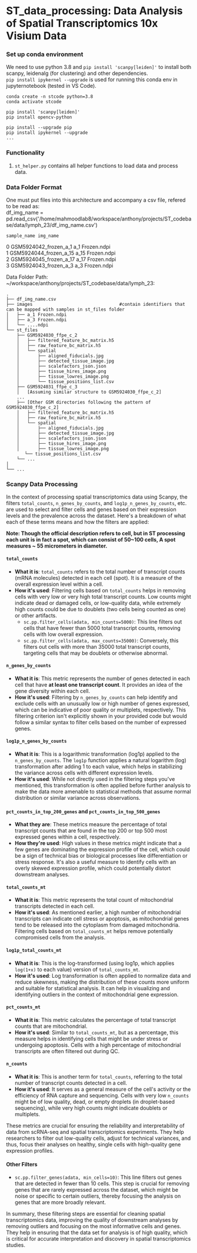 # ST_data_processing: Data Analysis of Spatial Transcriptomics 10x Visium Data

### Set up conda environment   
We need to use python 3.8 and `pip install 'scanpy[leiden]'` to install both scanpy, leidenalg (for clustering) and other dependencies.   
`pip install ipykernel --upgrade` is used for running this conda env in jupyternotebook (tested in VS Code).   
```
conda create -n stcode python=3.8
conda activate stcode  

pip install 'scanpy[leiden]'
pip install opencv-python

pip install --upgrade pip   
pip install ipykernel --upgrade 
...
```
### Functionality
1. `st_helper.py` contains all helper functions to load data and process data.   

### Data Folder Format
One must put files into this architecture and accompany a csv file, refered to be read as:   
df_img_name = pd.read_csv('/home/mahmoodlab8/workspace/anthony/projects/ST_codebase/data/lymph_23/df_img_name.csv')   

    sample_name	img_name   
0	GSM5924042_frozen_a_1	a_1 Frozen.ndpi   
1	GSM5924044_frozen_a_15	a_15 Frozen.ndpi   
2	GSM5924045_frozen_a_17	a_17 Frozen.ndpi   
3	GSM5924043_frozen_a_3	a_3 Frozen.ndpi   


Data Folder Path: ~/workspace/anthony/projects/ST_codebase/data/lymph_23:    

    .     
    ├── df_img_name.csv     
    ├── images                                 #contain identifiers that can be mapped with samples in st_files folder   
    │   ├── a_1 Frozen.ndpi   
    │   ├── a_3 Frozen.ndpi   
    │   └── ....ndpi   
    └── st_files   
        ├── GSM5924030_ffpe_c_2   
        │   ├── filtered_feature_bc_matrix.h5   
        │   ├── raw_feature_bc_matrix.h5   
        │   └── spatial   
        │       ├── aligned_fiducials.jpg   
        │       ├── detected_tissue_image.jpg   
        │       ├── scalefactors_json.json   
        │       ├── tissue_hires_image.png   
        │       ├── tissue_lowres_image.png   
        │       └── tissue_positions_list.csv   
        ├── GSM5924031_ffpe_c_3    
        │   [Assuming similar structure to GSM5924030_ffpe_c_2]    
        ...   
        ├── [Other GSM directories following the pattern of GSM5924030_ffpe_c_2]   
        │   ├── filtered_feature_bc_matrix.h5   
        │   ├── raw_feature_bc_matrix.h5    
        │   └── spatial    
        │       ├── aligned_fiducials.jpg   
        │       ├── detected_tissue_image.jpg   
        │       ├── scalefactors_json.json   
        │       ├── tissue_hires_image.png   
        │       ├── tissue_lowres_image.png     
           └── tissue_positions_list.csv    
        └── ...    
    │   
    └── ...    


### Scanpy Data Processing   
In the context of processing spatial transcriptomics data using Scanpy, the filters `total_counts`, `n_genes_by_counts`, and `log1p_n_genes_by_counts`, etc. are used to select and filter cells and genes based on their expression levels and the prevalence across the dataset. Here's a breakdown of what each of these terms means and how the filters are applied:  

**Note: Though the official description refers to cell, but in ST processing each unit is in fact a spot, which can consist of 50~100 cells,
A spot measures ~ 55 micrometers in diameter.**   
  
#### `total_counts`
- **What it is**: `total_counts` refers to the total number of transcript counts (mRNA molecules) detected in each cell (spot). It is a measure of the overall expression level within a cell.
- **How it's used**: Filtering cells based on `total_counts` helps in removing cells with very low or very high total transcript counts. Low counts might indicate dead or damaged cells, or low-quality data, while extremely high counts could be due to doublets (two cells being counted as one) or other artifacts.
    - `sc.pp.filter_cells(adata, min_counts=5000)`: This line filters out cells that have fewer than 5000 total transcript counts, removing cells with low overall expression.
    - `sc.pp.filter_cells(adata, max_counts=35000)`: Conversely, this filters out cells with more than 35000 total transcript counts, targeting cells that may be doublets or otherwise abnormal.

#### `n_genes_by_counts`
- **What it is**: This metric represents the number of genes detected in each cell that have **at least one transcript count**. It provides an idea of the gene diversity within each cell.
- **How it's used**: Filtering by `n_genes_by_counts` can help identify and exclude cells with an unusually low or high number of genes expressed, which can be indicative of poor quality or multiplets, respectively. This filtering criterion isn't explicitly shown in your provided code but would follow a similar syntax to filter cells based on the number of expressed genes.

#### `log1p_n_genes_by_counts`
- **What it is**: This is a logarithmic transformation (log1p) applied to the `n_genes_by_counts`. The `log1p` function applies a natural logarithm (log) transformation after adding 1 to each value, which helps in stabilizing the variance across cells with different expression levels.
- **How it's used**: While not directly used in the filtering steps you've mentioned, this transformation is often applied before further analysis to make the data more amenable to statistical methods that assume normal distribution or similar variance across observations.

#### `pct_counts_in_top_200_genes` and `pct_counts_in_top_500_genes`
- **What they are**: These metrics measure the percentage of total transcript counts that are found in the top 200 or top 500 most expressed genes within a cell, respectively.
- **How they're used**: High values in these metrics might indicate that a few genes are dominating the expression profile of the cell, which could be a sign of technical bias or biological processes like differentiation or stress response. It's also a useful measure to identify cells with an overly skewed expression profile, which could potentially distort downstream analyses.

#### `total_counts_mt`
- **What it is**: This metric represents the total count of mitochondrial transcripts detected in each cell.
- **How it's used**: As mentioned earlier, a high number of mitochondrial transcripts can indicate cell stress or apoptosis, as mitochondrial genes tend to be released into the cytoplasm from damaged mitochondria. Filtering cells based on `total_counts_mt` helps remove potentially compromised cells from the analysis.

#### `log1p_total_counts_mt`
- **What it is**: This is the log-transformed (using log1p, which applies `log(1+x)` to each value) version of `total_counts_mt`.
- **How it's used**: Log transformation is often applied to normalize data and reduce skewness, making the distribution of these counts more uniform and suitable for statistical analysis. It can help in visualizing and identifying outliers in the context of mitochondrial gene expression.

#### `pct_counts_mt`
- **What it is**: This metric calculates the percentage of total transcript counts that are mitochondrial.
- **How it's used**: Similar to `total_counts_mt`, but as a percentage, this measure helps in identifying cells that might be under stress or undergoing apoptosis. Cells with a high percentage of mitochondrial transcripts are often filtered out during QC.

#### `n_counts`
- **What it is**: This is another term for `total_counts`, referring to the total number of transcript counts detected in a cell.
- **How it's used**: It serves as a general measure of the cell's activity or the efficiency of RNA capture and sequencing. Cells with very low `n_counts` might be of low quality, dead, or empty droplets (in droplet-based sequencing), while very high counts might indicate doublets or multiplets.

These metrics are crucial for ensuring the reliability and interpretability of data from scRNA-seq and spatial transcriptomics experiments. They help researchers to filter out low-quality cells, adjust for technical variances, and thus, focus their analyses on healthy, single cells with high-quality gene expression profiles.
#### Other Filters
- `sc.pp.filter_genes(adata, min_cells=10)`: This line filters out genes that are detected in fewer than 10 cells. This step is crucial for removing genes that are rarely expressed across the dataset, which might be noise or specific to certain outliers, thereby focusing the analysis on genes that are more broadly relevant.

In summary, these filtering steps are essential for cleaning spatial transcriptomics data, improving the quality of downstream analyses by removing outliers and focusing on the most informative cells and genes. They help in ensuring that the data set for analysis is of high quality, which is critical for accurate interpretation and discovery in spatial transcriptomics studies.